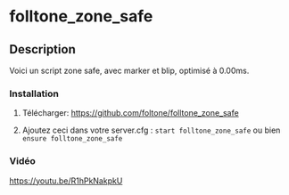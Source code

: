 # folltone_zone_safe

## Description
Voici un script zone safe, avec marker et blip, optimisé à 0.00ms.

### Installation

1) Télécharger: https://github.com/foltone/folltone_zone_safe

2) Ajoutez ceci dans votre server.cfg :
``start folltone_zone_safe``
   ou bien
``ensure folltone_zone_safe``

### Vidéo
https://youtu.be/R1hPkNakpkU
